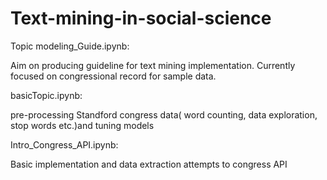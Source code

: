 # Text-mining-in-social-science

Topic modeling_Guide.ipynb:</p>


Aim on producing guideline for text mining implementation. Currently focused on congressional record for sample data.</p>


basicTopic.ipynb: </p>

pre-processing Standford congress data( word counting, data exploration, stop words etc.)and tuning models</p>


Intro_Congress_API.ipynb:</p>

Basic implementation and data extraction attempts to congress API</p>
